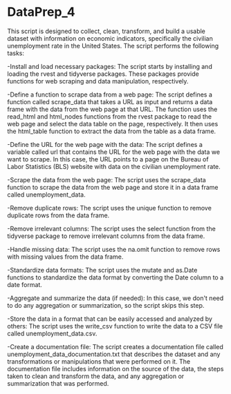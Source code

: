 # DataPrep_4

This script is designed to collect, clean, transform, and build a usable dataset with information on economic indicators, specifically the civilian unemployment rate in the United States. The script performs the following tasks:

-Install and load necessary packages: The script starts by installing and loading the rvest and tidyverse packages. These packages provide functions for web scraping and data manipulation, respectively.

-Define a function to scrape data from a web page: The script defines a function called scrape_data that takes a URL as input and returns a data frame with the data from the web page at that URL. The function uses the read_html and html_nodes functions from the rvest package to read the web page and select the data table on the page, respectively. It then uses the html_table function to extract the data from the table as a data frame.

-Define the URL for the web page with the data: The script defines a variable called url that contains the URL for the web page with the data we want to scrape. In this case, the URL points to a page on the Bureau of Labor Statistics (BLS) website with data on the civilian unemployment rate.

-Scrape the data from the web page: The script uses the scrape_data function to scrape the data from the web page and store it in a data frame called unemployment_data.

-Remove duplicate rows: The script uses the unique function to remove duplicate rows from the data frame.

-Remove irrelevant columns: The script uses the select function from the tidyverse package to remove irrelevant columns from the data frame.

-Handle missing data: The script uses the na.omit function to remove rows with missing values from the data frame.

-Standardize data formats: The script uses the mutate and as.Date functions to standardize the data format by converting the Date column to a date format.

-Aggregate and summarize the data (if needed): In this case, we don't need to do any aggregation or summarization, so the script skips this step.

-Store the data in a format that can be easily accessed and analyzed by others: The script uses the write_csv function to write the data to a CSV file called unemployment_data.csv.

-Create a documentation file: The script creates a documentation file called unemployment_data_documentation.txt that describes the dataset and any transformations or manipulations that were performed on it. The documentation file includes information on the source of the data, the steps taken to clean and transform the data, and any aggregation or summarization that was performed.
